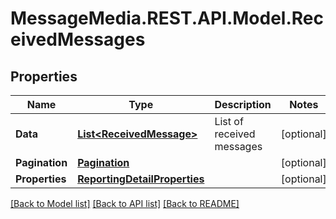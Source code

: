 # MessageMedia.REST.API.Model.ReceivedMessages
## Properties

Name | Type | Description | Notes
------------ | ------------- | ------------- | -------------
**Data** | [**List&lt;ReceivedMessage&gt;**](ReceivedMessage.md) | List of received messages | [optional] 
**Pagination** | [**Pagination**](Pagination.md) |  | [optional] 
**Properties** | [**ReportingDetailProperties**](ReportingDetailProperties.md) |  | [optional] 

[[Back to Model list]](../README.md#documentation-for-models) [[Back to API list]](../README.md#documentation-for-api-endpoints) [[Back to README]](../README.md)

